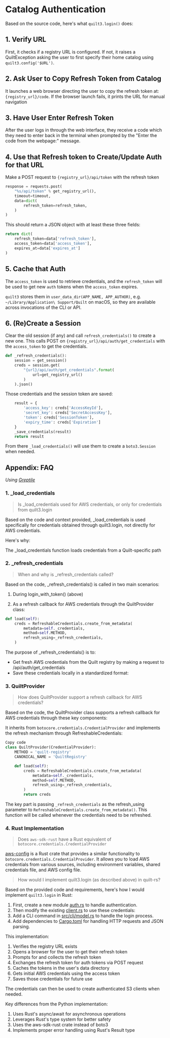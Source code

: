 # Catalog Authentication

Based on the source code, here's what `quilt3.login()` does:

## 1. Verify URL

First, it checks if a registry URL is configured. If not, it raises a
QuiltException asking the user to first specify their home catalog using
`quilt3.config('$URL')`.

## 2. Ask User to Copy Refresh Token from Catalog

It launches a web browser directing the user to copy the refresh token at: `{registry_url}/code`.
If the browser launch fails, it prints the URL for manual navigation

## 3. Have User Enter Refresh Token

After the user logs in through the web interface, they receive a code which they
need to enter back in the terminal when prompted by the "Enter the code from the
webpage:" message.

## 4. Use that Refresh token to Create/Update Auth for that URL

Make a POST request to `{registry_url}/api/token` with the refresh token

```python
response = requests.post(
    "%s/api/token" % get_registry_url(),
    timeout=timeout,
    data=dict(
        refresh_token=refresh_token,
    )
)
```

This should return a JSON object with at least these three fields:

```python
return dict(
    refresh_token=data['refresh_token'],
    access_token=data['access_token'],
    expires_at=data['expires_at']
)
```

## 5. Cache that Auth

The `access_token` is used to retrieve credentials,
and the `refresh_token` will be used to get new `auth` tokens when the
`access_token` expires.

`quilt3` stores them in `user_data_dir(APP_NAME, APP_AUTHOR)`, e.g.
`~/Library/Application\ Support/Quilt` on macOS, so they are available across
invocations of the CLI or API.

## 6. (Re)Create a Session

Clear the old session (if any) and call `refresh_credentials()` to create a new
one. This calls POST on `{registry_url}/api/auth/get_credentials` with the
`access_token` to get the credentials.

```python
def _refresh_credentials():
    session = get_session()
    creds = session.get(
        "{url}/api/auth/get_credentials".format(
            url=get_registry_url()
        )
    ).json()
```

Those credentials and the session token are saved:

```python
    result = {
        'access_key': creds['AccessKeyId'],
        'secret_key': creds['SecretAccessKey'],
        'token': creds['SessionToken'],
        'expiry_time': creds['Expiration']
    }
    _save_credentials(result)
    return result
```

From there `_load_credentials()` will use them to create a `boto3.Session` when
needed.

## Appendix: FAQ

*Using [Greptile](https://app.greptile.com/chat/d7e845f4-56fb-490a-bfda-6a7ee16dc159)*

### 1. _load_credentials

> Is _load_credentials used for AWS credentials, or only for credentials from
quilt3.login

Based on the code and context provided, _load_credentials is used specifically
for credentials obtained through quilt3.login, not directly for AWS credentials.

Here's why:

The _load_credentials function loads credentials from a Quilt-specific path

### 2. _refresh_credentials

> When and why is _refresh_credentials called?

Based on the code, _refresh_credentials() is called in two main scenarios:

1. During login_with_token() (above)

2. As a refresh callback for AWS credentials through the QuiltProvider class:

```python
def load(self):
    creds = RefreshableCredentials.create_from_metadata(
        metadata=self._credentials,
        method=self.METHOD,
        refresh_using=_refresh_credentials,
    )
```

The purpose of _refresh_credentials() is to:

- Get fresh AWS credentials from the Quilt registry by making a request to /api/auth/get_credentials
- Save these credentials locally in a standardized format:

### 3. QuiltProvider

> How does QuiltProvider support a refresh callback for AWS credentials?

Based on the code, the QuiltProvider class supports a refresh callback for AWS
credentials through these key components:

It inherits from `botocore.credentials.CredentialProvider` and implements the
refresh mechanism through RefreshableCredentials:

```python
Copy code
class QuiltProvider(CredentialProvider):
    METHOD = 'quilt-registry'
    CANONICAL_NAME = 'QuiltRegistry'

    def load(self):
        creds = RefreshableCredentials.create_from_metadata(
            metadata=self._credentials,
            method=self.METHOD,
            refresh_using=_refresh_credentials,
        )
        return creds
```

The key part is passing `_refresh_credentials` as the refresh_using parameter to
`RefreshableCredentials.create_from_metadata()`. This function will be called
whenever the credentials need to be refreshed.

### 4. Rust Implementation

> Does `aws-sdk-rust` have a Rust equivalent of `botocore.credentials.CredentialProvider`

[aws-config](https://crates.io/crates/aws-config) is a Rust crate that provides
a similar functionality to `botocore.credentials.CredentialProvider`. It allows
you to load AWS credentials from various sources, including environment
variables, shared credentials file, and AWS config file.

> How would I implement quilt3.login (as described above) in quilt-rs?

Based on the provided code and requirements, here's how I would implement
`quilt3.login` in Rust:

1. First, create a new module [auth.rs](./auth.rs) to handle authentication.
2. Then modify the existing [client.rs](./client.rs) to use these credentials:
3. Add a CLI command in [src/cli/model.rs](./cli-model.rs) to handle the login
   process.
4. Add dependencies to [Cargo.toml](./Cargo.toml) for handling HTTP requests and
   JSON parsing.

This implementation:

1. Verifies the registry URL exists
2. Opens a browser for the user to get their refresh token
3. Prompts for and collects the refresh token
4. Exchanges the refresh token for auth tokens via POST request
5. Caches the tokens in the user's data directory
6. Gets initial AWS credentials using the access token
7. Saves those credentials for future use

The credentials can then be used to create authenticated S3 clients when needed.

Key differences from the Python implementation:

1. Uses Rust's async/await for asynchronous operations
2. Leverages Rust's type system for better safety
3. Uses the aws-sdk-rust crate instead of boto3
4. Implements proper error handling using Rust's Result type

